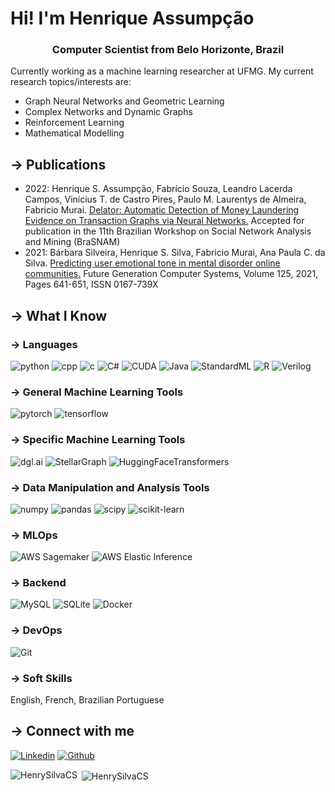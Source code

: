 # Hi! I'm Henrique Assumpção
<h3 align="center">Computer Scientist from Belo Horizonte, Brazil</h3>

Currently working as a machine learning researcher at UFMG. My current research topics/interests are:
* Graph Neural Networks and Geometric Learning
* Complex Networks and Dynamic Graphs
* Reinforcement Learning
* Mathematical Modelling

## → Publications
* 2022: Henrique S. Assumpção, Fabrício Souza, Leandro Lacerda Campos, Vinícius T. de Castro Pires, Paulo M. Laurentys de
Almeira, Fabricio Murai. [Delator: Automatic Detection of Money Laundering Evidence on Transaction Graphs via Neural
Networks.](https://arxiv.org/abs/2205.10293) Accepted for publication in the 11th Brazilian Workshop on Social Network Analysis and Mining (BraSNAM)
* 2021: Bárbara Silveira, Henrique S. Silva, Fabricio Murai, Ana Paula C. da Silva. [Predicting user emotional tone in mental
disorder online communities.](https://www.sciencedirect.com/science/article/abs/pii/S0167739X21002764?via%3Dihub) Future Generation Computer Systems, Volume 125, 2021, Pages 641-651, ISSN 0167-739X

## → What I Know
### → Languages
![python](https://img.shields.io/badge/Python-profficient-blue)
![cpp](https://img.shields.io/badge/C%2B%2B-profficient-blue)
![c](https://img.shields.io/badge/C-profficient-blue)
![C#](https://img.shields.io/badge/C%23-competent-orange)
![CUDA](https://img.shields.io/badge/CUDA-competent-orange)
![Java](https://img.shields.io/badge/Java-competent-orange)
![StandardML](https://img.shields.io/badge/StandardML-competent-orange)
![R](https://img.shields.io/badge/R-beginner-yellow)
![Verilog](https://img.shields.io/badge/Verilog-beginner-yellow)
### → General Machine Learning Tools
![pytorch](https://img.shields.io/badge/Pytorch-profficient-blue)
![tensorflow](https://img.shields.io/badge/TensorFlow-profficient-blue)
### → Specific Machine Learning Tools
![dgl.ai](https://img.shields.io/badge/dgl.ai-profficient-blue)
![StellarGraph](https://img.shields.io/badge/StellarGraph-profficient-blue)
![HuggingFaceTransformers](https://img.shields.io/badge/HuggingFaceTransformers-profficient-blue)
### → Data Manipulation and Analysis Tools
![numpy](https://img.shields.io/badge/NumPy-profficient-blue)
![pandas](https://img.shields.io/badge/Pandas-profficient-blue)
![scipy](https://img.shields.io/badge/SciPy-profficient-blue)
![scikit-learn](https://img.shields.io/badge/sklearn-profficient-blue)
### → MLOps
![AWS Sagemaker](https://img.shields.io/badge/AWS%20Sagemaker-profficient-blue)
![AWS Elastic Inference](https://img.shields.io/badge/AWS%20Elastic%20Inference-profficient-blue)
### → Backend
![MySQL](https://img.shields.io/badge/MySQL-profficient-blue)
![SQLite](https://img.shields.io/badge/SQLite-profficient-blue)
![Docker](https://img.shields.io/badge/Docker-competent-orange)
### → DevOps
![Git](https://img.shields.io/badge/Git-profficient-blue)

### → Soft Skills
English, French, Brazilian Portuguese

## → Connect with me
[![Linkedin](https://img.shields.io/badge/LinkedIn-0077B5?style=for-the-badge&logo=linkedin&logoColor=white)](https://www.linkedin.com/in/henrysilvacs/?locale=en_US)
[![Github](https://img.shields.io/badge/GitHub-100000?style=for-the-badge&logo=github&logoColor=white)](https://github.com/HenrySilvaCS)

<p><img align="left" src="https://github-readme-stats.vercel.app/api/top-langs?username=HenrySilvaCS&show_icons=true&locale=en&layout=compact" alt="HenrySilvaCS" /></p>

<p>&nbsp;<img align="center" src="https://github-readme-stats.vercel.app/api?username=HenrySilvaCS&show_icons=true&locale=en" alt="HenrySilvaCS" /></p>
